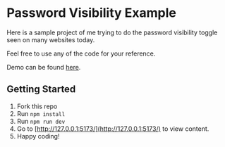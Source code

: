 # Password Visibility Example

Here is a sample project of me trying to do the password visibility toggle seen on many websites today.

Feel free to use any of the code for  your reference.

Demo can be found [here](https://davinaleong.github.io/proj-password-visibility/).

## Getting Started

1. Fork this repo
2. Run `npm install`
3. Run `npm run dev`
4. Go to [http://127.0.0.1:5173/](http://127.0.0.1:5173/) to view content.
5. Happy coding!
